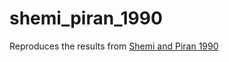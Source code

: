 # shemi_piran_1990
Reproduces the results from [Shemi and Piran 1990](http://adsabs.harvard.edu/abs/1990ApJ...365L..55S)
